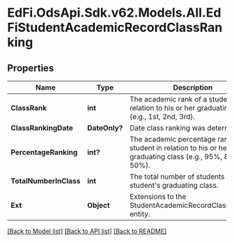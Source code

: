 # EdFi.OdsApi.Sdk.v62.Models.All.EdFiStudentAcademicRecordClassRanking

## Properties

Name | Type | Description | Notes
------------ | ------------- | ------------- | -------------
**ClassRank** | **int** | The academic rank of a student in relation to his or her graduating class (e.g., 1st, 2nd, 3rd). | 
**ClassRankingDate** | **DateOnly?** | Date class ranking was determined. | [optional] 
**PercentageRanking** | **int?** | The academic percentage rank of a student in relation to his or her graduating class (e.g., 95%, 80%, 50%). | [optional] 
**TotalNumberInClass** | **int** | The total number of students in the student&#39;s graduating class. | 
**Ext** | **Object** | Extensions to the StudentAcademicRecordClassRanking entity. | [optional] 

[[Back to Model list]](../README.md#documentation-for-models) [[Back to API list]](../README.md#documentation-for-api-endpoints) [[Back to README]](../README.md)

